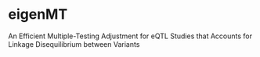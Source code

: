 # eigenMT
An Efficient Multiple-Testing Adjustment for eQTL Studies that Accounts for Linkage Disequilibrium between Variants
